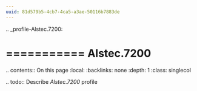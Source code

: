```yaml
---
uuid: 81d579b5-4cb7-4ca5-a3ae-50116b7883de
---
```

.. _profile-Alstec.7200:

===========
Alstec.7200
===========

.. contents:: On this page
    :local:
    :backlinks: none
    :depth: 1
    :class: singlecol

.. todo::
    Describe *Alstec.7200* profile

